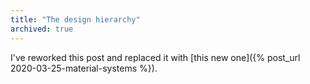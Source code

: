 ```yaml
---
title: "The design hierarchy"
archived: true
---
```


I've reworked this post and replaced it with [this new one]({% post_url 2020-03-25-material-systems %}).